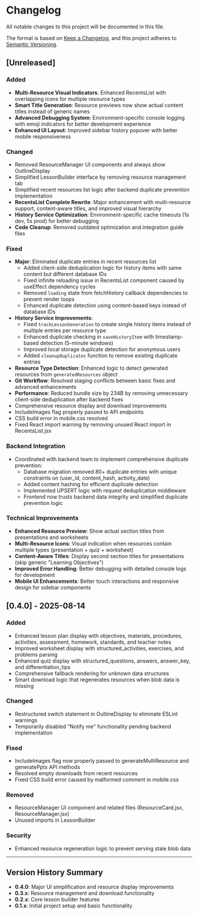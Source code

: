 # Changelog

All notable changes to this project will be documented in this file.

The format is based on [Keep a Changelog](https://keepachangelog.com/en/1.0.0/),
and this project adheres to [Semantic Versioning](https://semver.org/spec/v2.0.0.html).

## [Unreleased]

### Added
- **Multi-Resource Visual Indicators**: Enhanced RecentsList with overlapping icons for multiple resource types
- **Smart Title Generation**: Resource previews now show actual content titles instead of generic names
- **Advanced Debugging System**: Environment-specific console logging with emoji indicators for better development experience
- **Enhanced UI Layout**: Improved sidebar history popover with better mobile responsiveness

### Changed
- Removed ResourceManager UI components and always show OutlineDisplay
- Simplified LessonBuilder interface by removing resource management tab
- Simplified recent resources list logic after backend duplicate prevention implementation
- **RecentsList Complete Rewrite**: Major enhancement with multi-resource support, content-aware titles, and improved visual hierarchy
- **History Service Optimization**: Environment-specific cache timeouts (1s dev, 5s prod) for better debugging
- **Code Cleanup**: Removed outdated optimization and integration guide files

### Fixed
- **Major**: Eliminated duplicate entries in recent resources list
  - Added client-side deduplication logic for history items with same content but different database IDs
  - Fixed infinite reloading issue in RecentsList component caused by useEffect dependency cycles
  - Removed `loading` state from fetchHistory callback dependencies to prevent render loops
  - Enhanced duplicate detection using content-based keys instead of database IDs
- **History Service Improvements**:
  - Fixed `trackLessonGeneration` to create single history items instead of multiple entries per resource type
  - Enhanced duplicate checking in `saveHistoryItem` with timestamp-based detection (5-minute windows)
  - Improved local storage duplicate detection for anonymous users
  - Added `cleanupDuplicates` function to remove existing duplicate entries
- **Resource Type Detection**: Enhanced logic to detect generated resources from `generatedResources` object
- **Git Workflow**: Resolved staging conflicts between basic fixes and advanced enhancements
- **Performance**: Reduced bundle size by 234B by removing unnecessary client-side deduplication after backend fixes
- Comprehensive resource display and download improvements
- IncludeImages flag properly passed to API endpoints
- CSS build error in mobile.css resolved
- Fixed React import warning by removing unused React import in RecentsList.jsx

### Backend Integration
- Coordinated with backend team to implement comprehensive duplicate prevention:
  - Database migration removed 80+ duplicate entries with unique constraints on (user_id, content_hash, activity_date)
  - Added content hashing for efficient duplicate detection
  - Implemented UPSERT logic with request deduplication middleware
  - Frontend now trusts backend data integrity and simplified duplicate prevention logic

### Technical Improvements
- **Enhanced Resource Preview**: Show actual section titles from presentations and worksheets
- **Multi-Resource Icons**: Visual indication when resources contain multiple types (presentation + quiz + worksheet)
- **Content-Aware Titles**: Display second section titles for presentations (skip generic "Learning Objectives")
- **Improved Error Handling**: Better debugging with detailed console logs for development
- **Mobile UI Enhancements**: Better touch interactions and responsive design for sidebar components

## [0.4.0] - 2025-08-14

### Added
- Enhanced lesson plan display with objectives, materials, procedures, activities, assessment, homework, standards, and teacher notes
- Improved worksheet display with structured_activities, exercises, and problems parsing
- Enhanced quiz display with structured_questions, answers, answer_key, and differentiation_tips
- Comprehensive fallback rendering for unknown data structures
- Smart download logic that regenerates resources when blob data is missing

### Changed
- Restructured switch statement in OutlineDisplay to eliminate ESLint warnings
- Temporarily disabled "Notify me" functionality pending backend implementation

### Fixed
- IncludeImages flag now properly passed to generateMultiResource and generatePptx API methods
- Resolved empty downloads from recent resources
- Fixed CSS build error caused by malformed comment in mobile.css

### Removed
- ResourceManager UI component and related files (ResourceCard.jsx, ResourceManager.jsx)
- Unused imports in LessonBuilder

### Security
- Enhanced resource regeneration logic to prevent serving stale blob data

---

## Version History Summary

- **0.4.0**: Major UI simplification and resource display improvements
- **0.3.x**: Resource management and download functionality
- **0.2.x**: Core lesson builder features
- **0.1.x**: Initial project setup and basic functionality